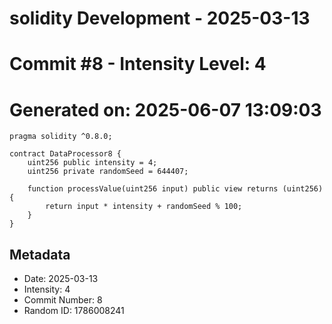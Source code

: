 ﻿# solidity Development - 2025-03-13
# Commit #8 - Intensity Level: 4
# Generated on: 2025-06-07 13:09:03
```solidity
pragma solidity ^0.8.0;

contract DataProcessor8 {
    uint256 public intensity = 4;
    uint256 private randomSeed = 644407;

    function processValue(uint256 input) public view returns (uint256) {
        return input * intensity + randomSeed % 100;
    }
}
```
## Metadata
- Date: 2025-03-13
- Intensity: 4
- Commit Number: 8
- Random ID: 1786008241
